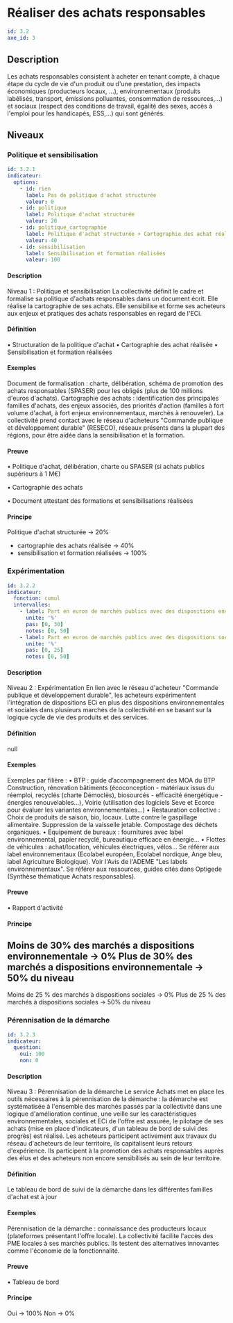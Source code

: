 # Réaliser des achats responsables
```yaml
id: 3.2
axe_id: 3
```
## Description
Les achats responsables consistent à acheter en tenant compte, à chaque étape du cycle de vie d'un produit ou d'une prestation, des impacts économiques (producteurs locaux, ...), environnementaux (produits labélisés, transport, émissions polluantes, consommation de ressources,...) et sociaux (respect des conditions de travail, égalité des sexes, accès à l'emploi pour les handicapés, ESS,...) qui sont générés.

## Niveaux
### Politique et sensibilisation
```yaml
id: 3.2.1
indicateur:
  options:
    - id: rien
      label: Pas de politique d'achat structurée
      valeur: 0
    - id: politique
      label: Politique d'achat structurée
      valeur: 20
    - id: politique_cartographie
      label: Politique d'achat structurée + Cartographie des achat réalisée
      valeur: 40
    - id: sensibilisation
      label: Sensibilisation et formation réalisées
      valeur: 100
```

#### Description
Niveau 1 : Politique et sensibilisation
La collectivité définit le cadre et formalise sa politique d'achats responsables dans un document écrit.
Elle réalise la cartographie de ses achats.
Elle sensibilise et forme ses acheteurs aux enjeux et pratiques des achats responsables en regard de l'ECi.

#### Définition
• Structuration de la politique d'achat
• Cartographie des achat réalisée
• Sensibilisation et formation réalisées

#### Exemples
Document de formalisation : charte, délibération, schéma de promotion des achats responsables (SPASER) pour les obligés (plus de 100 millions d'euros d'achats).
Cartographie des achats : identification des principales familles d'achats, des enjeux associés, des priorités d'action (familles à fort volume d'achat, à fort enjeux environnementaux, marchés à renouveler).
La collectivité prend contact avec le réseau d'acheteurs "Commande publique et développement durable" (RESECO), réseaux présents dans la plupart des régions, pour être aidée dans la sensibilisation et la formation.

#### Preuve
• Politique d'achat, délibération, charte ou SPASER (si achats publics supérieurs à 1 M€)

• Cartographie des achats

• Document attestant des formations et sensibilisations réalisées

#### Principe
Politique d'achat structurée → 20% 
+ cartographie des achats réalisée → 40%
+ sensibilisation et formation réalisées → 100%


### Expérimentation
```yaml
id: 3.2.2
indicateur:
  fonction: cumul
  intervalles:
    - label: Part en euros de marchés publics avec des dispositions environnementales (ou produits écolabélisés 'ADEME')
      unite: '%'
      pas: [0, 30]
      notes: [0, 50]
    - label: Part en euros de marchés publics avec des dispositions sociales
      unite: '%'
      pas: [0, 25]
      notes: [0, 50]
```

#### Description
Niveau 2 : Expérimentation
En lien avec le réseau d'acheteur "Commande publique et développement durable", les acheteurs expérimentent l'intégration de dispositions ECi en plus des dispositions environnementales et sociales dans plusieurs marchés de la collectivité en se basant sur la logique cycle de vie des produits et des services. 


#### Définition
null

#### Exemples
Exemples par filière :
• BTP : guide d’accompagnement des MOA du BTP
Construction, rénovation bâtiments (écoconception - matériaux issus du réemploi, recyclés (charte Démoclès), biosourcés - efficacité énergétique - énergies renouvelables...), Voirie (utilisation des logiciels Seve et Ecorce pour évaluer les variantes environnementales...)
• Restauration collective : Choix de produits de saison, bio, locaux. Lutte contre le gaspillage alimentaire. Suppression de la vaisselle jetable. Compostage des déchets organiques. 
• Equipement de bureaux : fournitures avec label environnemental, papier recyclé, bureautique efficace en énergie...
• Flottes de véhicules : achat/location, véhicules électriques, vélos...
Se référer aux label environnementaux (Ecolabel européen, Ecolabel nordique, Ange bleu, label Agriculture Biologique). Voir l'Avis de l'ADEME "Les labels environnementaux".
Se référer aux ressources, guides cités dans Optigede (Synthèse thématique Achats responsables).

#### Preuve
• Rapport d'activité 

#### Principe
Moins de 30% des marchés a dispositions environnementale → 0%
Plus de 30% des marchés a dispositions environnementale → 50% du niveau
-
Moins de 25 % des marchés à dispositions sociales → 0%
Plus de 25 % des marchés à dispositions sociales → 50% du niveau


### Pérennisation de la démarche
```yaml
id: 3.2.3
indicateur:
  question:
    oui: 100
    non: 0
```

#### Description
Niveau 3 : Pérennisation de la démarche
Le service Achats met en place les outils nécessaires à la pérennisation de la démarche : la démarche est systématisée à l'ensemble des marchés passés par la collectivité dans une logique d'amélioration continue, une veille sur les caractéristiques environnementales, sociales et ECi de l'offre est assurée, le pilotage de ses achats (mise en place d'indicateurs, d'un tableau de bord de suivi des progrès) est réalisé.
Les acheteurs participent activement aux travaux du réseau d'acheteurs de leur territoire, ils capitalisent leurs retours d'expérience. 
Ils participent à la promotion des achats responsables auprès des élus et des acheteurs non encore sensibilisés au sein de leur territoire.

#### Définition
Le tableau de bord de suivi de la démarche dans les différentes familles d'achat est à jour

#### Exemples
Pérennisation de la démarche : connaissance des producteurs locaux (plateformes présentant l'offre locale).
La collectivité facilite l'accès des PME locales à ses marchés publics. 
Ils testent des alternatives innovantes comme l'économie de la fonctionnalité.

#### Preuve
• Tableau de bord 

#### Principe
Oui → 100%
Non → 0%


